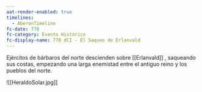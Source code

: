 ```yaml
---
aat-render-enabled: true
timelines:
  - AberonTimeline
fc-date: 778
fc-category: Evento Histórico
fc-display-name: 778 dCI - El Saqueo de Erlanvald
---
```

Ejércitos de bárbaros del norte descienden sobre [[Erlanvald]] , saqueando sus costas, empezando una larga enemistad entre el antiguo reino y los pueblos del norte.

![[HeraldoSolar.jpg]]
